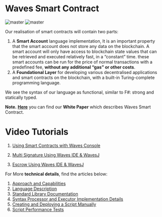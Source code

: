 # Waves Smart Contract

![master](https://img.shields.io/badge/TESTNET-available-4bc51d.svg) ![master](https://img.shields.io/badge/node->%3D0.12.0-4bc51d.svg)

Our realisation of smart contracts will contain two parts:

1. A **Smart Account** language implementation, It is an important property that the smart account does not store any data on the blockchain. A smart account will only have access to blockchain state values that can be retrieved and executed relatively fast, in a “constant” time. these smart accounts can be run for the price of normal transactions with a predefined fee, **without any additional “gas” or other costs**.
2. A **Foundational Layer** for developing various decentralised applications and smart contracts on the blockchain, with a built-in Turing-complete programming language.

We see the syntax of our language as functional, similar to F\#: strong and statically typed.

**Note.** [**Here**](https://wavesplatform.com/files/docs/white_paper_waves_smart_contracts.pdf?cache=b) you can find our **White Paper** which describes Waves Smart Contract.

# Video Tutorials

1. [Using Smart Contracts with Waves Console](https://www.youtube.com/watch?v=sOZuE9Ebfko&t=557s)

2. [Multi Signature Using Waves IDE & WavesJ](https://www.youtube.com/watch?v=o2msjSo0y0o&t=32s)

3. [Escrow Using Waves IDE & WavesJ](https://www.youtube.com/watch?v=31dwYcgb65M&t=381s)

For More **technical details**, find the articles below:

1. [Approach and Capabilities](/technical-details/waves-contracts-language-description/approach-and-capabilities.md)
2. [Language Description](/technical-details/ride-language/language-description.md)
3. [Standard Library Documentation](/technical-details/waves-contracts-language-description/standard-library.md)
4. [Syntax Processor and Executor Implementation Details](/technical-details/waves-contracts-language-description/implementation-details.md)
5. [Creating and Deploying a Script Manually](/technical-details/waves-contracts-language-description/creating-and-deploying-a-script-manually.md)
6. [Script Performance Tests](//technical-details/waves-contracts-language-description/script-performance-tests.md)



